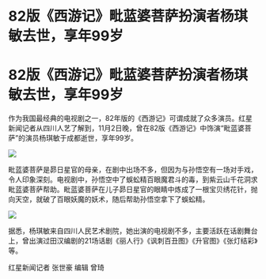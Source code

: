 # 82版《西游记》毗蓝婆菩萨扮演者杨琪敏去世，享年99岁

# 82版《西游记》毗蓝婆菩萨扮演者杨琪敏去世，享年99岁

作为我国最经典的电视剧之一，82年版的《西游记》可谓成就了众多演员。红星新闻记者从四川人艺了解到，11月2日晚，曾在82版《西游记》中饰演“毗蓝婆菩萨”的演员杨琪敏于成都逝世，享年99岁。

![](https://inews.gtimg.com/om_bt/OuIGhXijewHpTeyoKLDvQ7Of45ci6lBp2aswrLEylGYFUAA/1000)

毗蓝婆菩萨是昴日星官的母亲，在剧中出场不多，但因为与孙悟空有一场对手戏，令人印象深刻。电视剧中，孙悟空中了蜈蚣精百眼魔君斗的毒，到紫云山千花洞求毗蓝婆菩萨帮助。毗蓝婆菩萨在儿子昴日星官的眼睛中炼成了一根宝贝绣花针，抛向天空，就破了百眼妖魔的妖术，随后帮助孙悟空拿下了蜈蚣精。

![](https://inews.gtimg.com/om_bt/O6uti7si1-6KrEv2j3e6zyQqa_IyGNhQCYZH1As3Mavy0AA/1000)

据悉，杨琪敏来自四川人民艺术剧院，她出演的电视剧不多，主要活跃在话剧舞台上，曾出演过田汉编剧的21场话剧《丽人行》《讽刺百丑图》《升官图》《张灯结彩》等。

红星新闻记者 张世豪 编辑 曾琦

